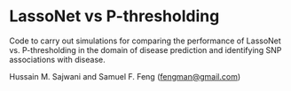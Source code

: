 # LassoNet vs P-thresholding

Code to carry out simulations for comparing the performance of LassoNet vs. P-thresholding in the domain of disease prediction and identifying SNP associations with disease.

Hussain M. Sajwani and Samuel F. Feng (fengman@gmail.com)
